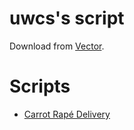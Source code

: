 # uwcs's script

Download from [Vector](https://www.vector.co.jp/soft/winnt/util/se115105.html).

# Scripts

- [Carrot Rapé Delivery](ff14/crafter/READNE.md)
